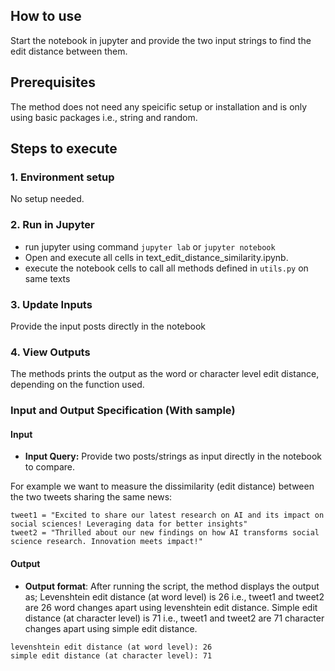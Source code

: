 ## How to use
Start the notebook in jupyter and provide the two input strings to find the edit distance between them.

## Prerequisites
The method does not need any speicific setup or installation and is only using basic packages i.e., string and random.

## Steps to execute
### 1. Environment setup
No setup needed.

### 2. Run in Jupyter
- run jupyter using command `jupyter lab` or `jupyter notebook`
- Open and execute all cells in text_edit_distance_similarity.ipynb.
- execute the notebook cells to call all methods defined in `utils.py` on same texts
### 3. Update Inputs
Provide the input posts directly in the notebook

### 4. View Outputs
The methods prints the output as the word or character level edit distance, depending on the function used.

### Input and Output Specification (With sample)
#### Input
- **Input Query:** Provide two posts/strings as input directly in the notebook to compare.
  
For example we want to measure the dissimilarity (edit distance) between the two tweets sharing the same news:
```
tweet1 = "Excited to share our latest research on AI and its impact on social sciences! Leveraging data for better insights"
tweet2 = "Thrilled about our new findings on how AI transforms social science research. Innovation meets impact!"
```
#### Output
- **Output format**: After running the script, the method displays the output as;
Levenshtein edit distance (at word level) is 26 i.e., tweet1 and tweet2 are 26 word changes apart using levenshtein edit distance.
Simple edit distance (at character level) is 71 i.e., tweet1 and tweet2 are 71 character changes apart using simple edit distance.
```
levenshtein edit distance (at word level): 26
simple edit distance (at character level): 71
```

